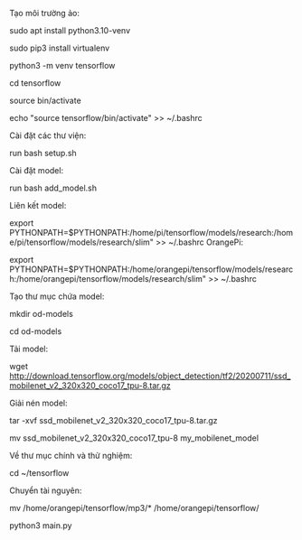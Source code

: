 Tạo môi trường ảo:

sudo apt install python3.10-venv

sudo pip3 install virtualenv

python3 -m venv tensorflow

cd tensorflow

source bin/activate

echo "source tensorflow/bin/activate" >> ~/.bashrc

Cài đặt các thư viện:

run bash setup.sh

Cài đặt model:

run bash add_model.sh

Liên kết model:

export PYTHONPATH=$PYTHONPATH:/home/pi/tensorflow/models/research:/home/pi/tensorflow/models/research/slim" >> ~/.bashrc
OrangePi:

export PYTHONPATH=$PYTHONPATH:/home/orangepi/tensorflow/models/research:/home/orangepi/tensorflow/models/research/slim" >> ~/.bashrc

Tạo thư mục chứa model:

mkdir od-models

cd od-models

Tải model:

wget http://download.tensorflow.org/models/object_detection/tf2/20200711/ssd_mobilenet_v2_320x320_coco17_tpu-8.tar.gz

Giải nén model:

tar -xvf ssd_mobilenet_v2_320x320_coco17_tpu-8.tar.gz

mv ssd_mobilenet_v2_320x320_coco17_tpu-8 my_mobilenet_model

Về thư mục chính và thử nghiệm:

cd ~/tensorflow

Chuyển tài nguyên:

mv /home/orangepi/tensorflow/mp3/* /home/orangepi/tensorflow/

python3 main.py

